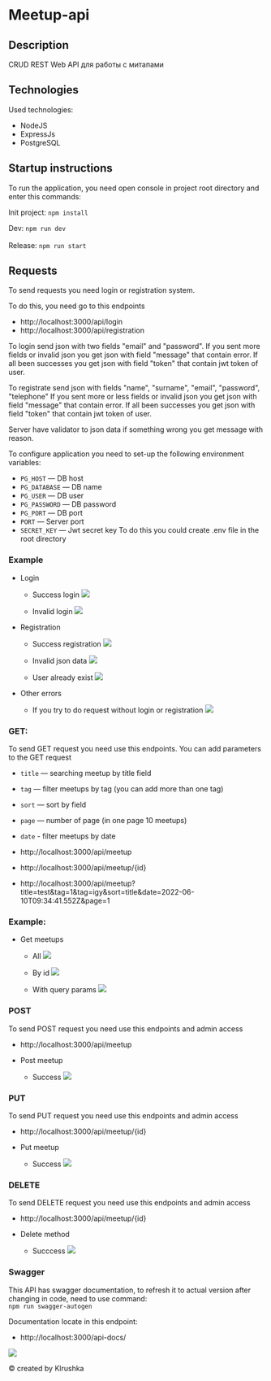 # Meetup-api


## Description
CRUD REST Web API для работы с митапами

## Technologies
Used technologies:

- NodeJS
- ExpressJs
- PostgreSQL

## Startup instructions
To run the application, you need open console in project root directory and enter this commands:

Init project: ```npm install ```

Dev: ```npm run dev``` \
\
Release: ```npm run start```

## Requests

To send requests you need login or registration system.

To do this, you need go to this endpoints

- http://localhost:3000/api/login
- http://localhost:3000/api/registration

To login send json with two fields "email" and "password". If you sent more fields or invalid json you get json with field "message" that contain error. If all been successes you get json with field "token" that contain jwt token of user.

To registrate send json with fields "name", "surname", "email", "password", "telephone" If you sent more or less fields or invalid json you get json with field "message" that contain error. If all been successes you get json with field "token" that contain jwt token of user.

Server have validator to json data if something wrong you get message with reason. 

To configure application you need to set-up the following environment variables: 
- ``` PG_HOST ``` — DB host
- ``` PG_DATABASE ``` — DB name
- ``` PG_USER ``` — DB user
- ``` PG_PASSWORD ``` — DB password
- ``` PG_PORT ``` — DB port
- ``` PORT ``` — Server port
- ``` SECRET_KEY ``` — Jwt secret key
To do this you could create .env file in the root directory

### Example

- Login

    - Success login 
    ![](./images/success-loginpng.png)

    - Invalid login
    ![](./images/login-auth-error.png)
- Registration

    - Success registration
    ![](./images/success-registration.png)


    - Invalid json data
    ![](./images/registration-invalid-json-data.png)

    - User already exist
    ![](./images/user-already-exist-error.png)


- Other errors

    - If you try to do request without login or registration
    ![](./images/non-auth-error.png)


### GET:

To send GET request you need use this endpoints. You can add parameters to the GET request

- ```title``` — searching meetup by title field
- ```tag``` — filter meetups by tag (you can add more than one tag)
- ```sort``` — sort by field
- ```page``` — number of page (in one page 10 meetups)
- ```date``` - filter meetups by date

- http://localhost:3000/api/meetup
- http://localhost:3000/api/meetup/{id}
- http://localhost:3000/api/meetup?title=test&tag=1&tag=igy&sort=title&date=2022-06-10T09:34:41.552Z&page=1

### Example:

- Get meetups 

    - All
    ![](./images/get-all-meetups.jpg)

    - By id
    ![](./images/get-by-id.jpg)

    - With query params
    ![](images/success-query-param-request.jpg)

### POST

To send POST request you need use this endpoints and admin access

- http://localhost:3000/api/meetup

- Post meetup

    - Success
    ![](./images/success-post-requestjpg.jpg)


### PUT

To send PUT request you need use this endpoints and admin access

- http://localhost:3000/api/meetup/{id}

- Put meetup

    - Success
    ![](./images/success-put.png)


### DELETE

To send DELETE request you need use this endpoints and admin access

- http://localhost:3000/api/meetup/{id}

- Delete method

    - Succcess
    ![](images/success-delete.png)

### Swagger

This API has swagger documentation, to refresh it to actual version after changing in code, need to use command:\
```npm run swagger-autogen```

Documentation locate in this endpoint:

- http://localhost:3000/api-docs/

![](images/swagger-doc.jpg)


&copy; created by Klrushka